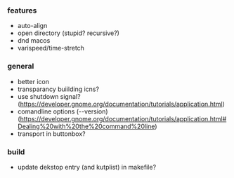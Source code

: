 ### features
- auto-align
- open directory (stupid? recursive?)
- dnd macos
- varispeed/time-stretch

### general
- better icon
- transparancy buiilding icns?
- use shutdown signal? (https://developer.gnome.org/documentation/tutorials/application.html)
- comandline options (--version) (https://developer.gnome.org/documentation/tutorials/application.html#Dealing%20with%20the%20command%20line)
- transport in buttonbox?

### build
- update dekstop entry (and kutplist) in makefile?
